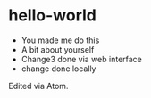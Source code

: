 # hello-world
* You made me do this
* A bit about yourself
* Change3 done via web interface
* change done locally

Edited via Atom.
